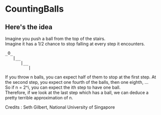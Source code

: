 # CountingBalls
## Here's the idea
Imagine you push a ball from the top of the stairs.  
Imagine it has a 1/2 chance to stop falling at every step it encounters.  
<pre>
_O_  
   |__  
      |__  
         |__  
</pre>
If you throw n balls, you can expect half of them to stop at the first step. At the second step, you expect one fourth of the balls, then one eighth, ...  
So if n = 2^i, you can expect the ith step to have one ball.  
Therefore, if we look at the last step which has a ball, we can deduce a pretty terrible approximation of n.
  
   
   
Credits : Seth Gilbert, National University of Singapore
